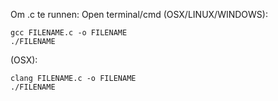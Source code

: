 Om .c te runnen:
Open terminal/cmd
  (OSX/LINUX/WINDOWS):
  
    gcc FILENAME.c -o FILENAME
    ./FILENAME
  (OSX): 
  
    clang FILENAME.c -o FILENAME
    ./FILENAME
